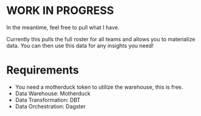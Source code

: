 # WORK IN PROGRESS

In the meantime, feel free to pull what I have.

Currently this pulls the full roster for all teams and allows you to materialize data. You can then use this data for any insights you need!

# Requirements
- You need a motherduck token to utilize the warehouse, this is free.
- Data Warehouse: Motherduck
- Data Transformation: DBT
- Data Orchestration: Dagster
